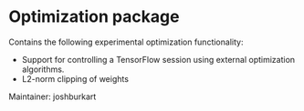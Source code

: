 # Optimization package

Contains the following experimental optimization functionality:

 *  Support for controlling a TensorFlow session using external optimization
    algorithms.
 *  L2-norm clipping of weights

Maintainer: joshburkart
